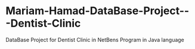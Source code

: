 # Mariam-Hamad-DataBase-Project---Dentist-Clinic
DataBase Project for Dentist Clinic in NetBens Program in Java language
